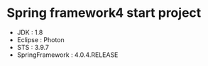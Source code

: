 Spring framework4 start project
===============================

+ JDK : 1.8  
+ Eclipse : Photon  
+ STS : 3.9.7  
+ SpringFramework : 4.0.4.RELEASE  
